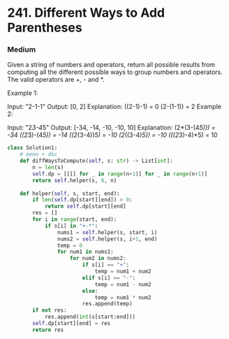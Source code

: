 # 241. Different Ways to Add Parentheses
### Medium
Given a string of numbers and operators, return all possible results from computing all the different possible ways to group numbers and operators. The valid operators are +, - and *.

Example 1:

Input: "2-1-1"
Output: [0, 2]
Explanation: 
((2-1)-1) = 0 
(2-(1-1)) = 2
Example 2:

Input: "2*3-4*5"
Output: [-34, -14, -10, -10, 10]
Explanation: 
(2*(3-(4*5))) = -34 
((2*3)-(4*5)) = -14 
((2*(3-4))*5) = -10 
(2*((3-4)*5)) = -10 
(((2*3)-4)*5) = 10


```python
class Solution1:
    # memo + d&c
    def diffWaysToCompute(self, s: str) -> List[int]:
        n = len(s)
        self.dp = [[[] for _ in range(n+1)] for _ in range(n+1)]
        return self.helper(s, 0, n)
        
    def helper(self, s, start, end):
        if len(self.dp[start][end]) > 0:
            return self.dp[start][end]
        res = []
        for i in range(start, end):
            if s[i] in "+-*":
                nums1 = self.helper(s, start, i)
                nums2 = self.helper(s, i+1, end)
                temp = 0
                for num1 in nums1:
                    for num2 in nums2:
                        if s[i] == "+":
                            temp = num1 + num2
                        elif s[i] == "-":
                            temp = num1 - num2
                        else:
                            temp = num1 * num2
                        res.append(temp)
        if not res:
            res.append(int(s[start:end]))
        self.dp[start][end] = res
        return res
    

```